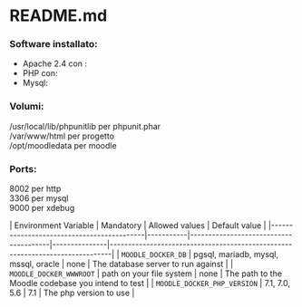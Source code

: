 # README.md
### Software installato:
 * Apache 2.4 con :
 * PHP con:
 * Mysql:

### Volumi:  
/usr/local/lib/phpunitlib per phpunit.phar  
/var/www/html per progetto  
/opt/moodledata per moodle  

### Ports:  
8002 per http  
3306 per mysql  
9000 per xdebug  

| Environment Variable                      | Mandatory | Allowed values                        | Default value |
|-------------------------------------------|-----------|---------------------------------------|---------------|------------------------------------------------------------------------------|
| `MOODLE_DOCKER_DB`                             | pgsql, mariadb, mysql, mssql, oracle  | none          | The database server to run against                                           |
| `MOODLE_DOCKER_WWWROOT`                        | path on your file system              | none          | The path to the Moodle codebase you intend to test                           |
| `MOODLE_DOCKER_PHP_VERSION`                     | 7.1, 7.0, 5.6                         | 7.1           | The php version to use                                                       |
